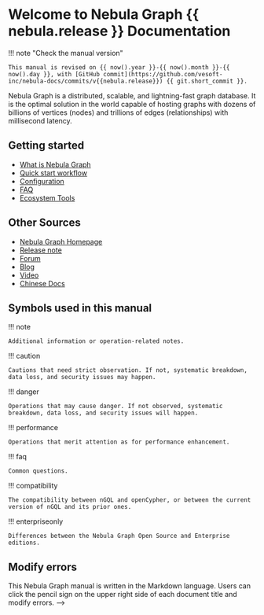 # Welcome to Nebula Graph {{ nebula.release }} Documentation

!!! note "Check the manual version"

    This manual is revised on {{ now().year }}-{{ now().month }}-{{ now().day }}, with [GitHub commit](https://github.com/vesoft-inc/nebula-docs/commits/v{{nebula.release}}) {{ git.short_commit }}.

<!--
!!! note "This manual is revised on {{ now().year }}-{{ now().month }}-{{ now().day }}, with [GitHub commit](https://github.com/vesoft-inc/nebula-docs/commits/master) {{ git.short_commit }}."
-->

Nebula Graph is a distributed, scalable, and lightning-fast graph database. It is the optimal solution in the world capable of hosting graphs with dozens of billions of vertices (nodes) and trillions of edges (relationships) with millisecond latency.

## Getting started

* [What is Nebula Graph](1.introduction/1.what-is-nebula-graph.md)
* [Quick start workflow](2.quick-start/1.quick-start-workflow.md)
* [Configuration](4.deployment-and-installation/1.resource-preparations.md)
* [FAQ](20.appendix/0.FAQ.md)
* [Ecosystem Tools](20.appendix/6.eco-tool-version.md)
  
## Other Sources

- [Nebula Graph Homepage](https://nebula-graph.io/)
- [Release note](20.appendix/releasenote.md)
- [Forum](https://discuss.nebula-graph.io/)
- [Blog](https://nebula-graph.io/posts/)
- [Video](https://www.youtube.com/channel/UC73V8q795eSEMxDX4Pvdwmw)
- [Chinese Docs](https://docs.nebula-graph.com.cn/)

## Symbols used in this manual

<!-- 
This manual has over 40 cautions.
This manual has over 30 dangers.
This manual has over 80 compatibilities and corresponding tips.
-->

!!! note

    Additional information or operation-related notes.

!!! caution

    Cautions that need strict observation. If not, systematic breakdown, data loss, and security issues may happen.

!!! danger

    Operations that may cause danger. If not observed, systematic breakdown, data loss, and security issues will happen.

!!! performance

    Operations that merit attention as for performance enhancement.

!!! faq

    Common questions.

!!! compatibility

    The compatibility between nGQL and openCypher, or between the current version of nGQL and its prior ones. 

!!! enterpriseonly

    Differences between the Nebula Graph Open Source and Enterprise editions.

## Modify errors
 
This Nebula Graph manual is written in the Markdown language. Users can click the pencil sign on the upper right side of each document title and modify errors.
-->
